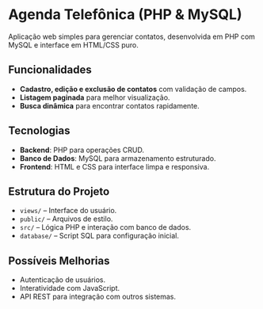 # Agenda Telefônica (PHP & MySQL)

<p>Aplicação web simples para gerenciar contatos, desenvolvida em PHP com MySQL e interface em HTML/CSS puro.</p>

## Funcionalidades

<ul>
  <li><strong>Cadastro, edição e exclusão de contatos</strong> com validação de campos.</li>
  <li><strong>Listagem paginada</strong> para melhor visualização.</li>
  <li><strong>Busca dinâmica</strong> para encontrar contatos rapidamente.</li>
</ul>

## Tecnologias

<ul>
  <li><strong>Backend</strong>: PHP para operações CRUD.</li>
  <li><strong>Banco de Dados</strong>: MySQL para armazenamento estruturado.</li>
  <li><strong>Frontend</strong>: HTML e CSS para interface limpa e responsiva.</li>
</ul>

## Estrutura do Projeto

<ul>
  <li><code>views/</code> – Interface do usuário.</li>
  <li><code>public/</code> – Arquivos de estilo.</li>
  <li><code>src/</code> – Lógica PHP e interação com banco de dados.</li>
  <li><code>database/</code> – Script SQL para configuração inicial.</li>
</ul>

## Possíveis Melhorias

<ul>
  <li>Autenticação de usuários.</li>
  <li>Interatividade com JavaScript.</li>
  <li>API REST para integração com outros sistemas.</li>
</ul>
